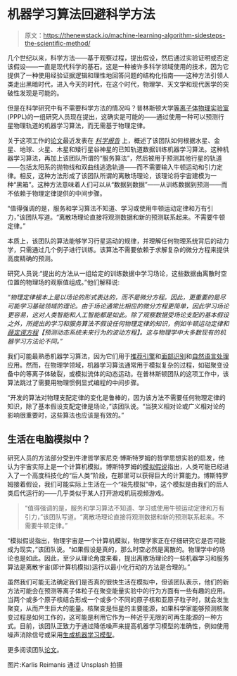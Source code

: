 # 机器学习算法回避科学方法

> 原文：<https://thenewstack.io/machine-learning-algorithm-sidesteps-the-scientific-method/>

几个世纪以来，科学方法——基于观察过程，提出假设，然后通过实验证明或否定该假设——一直是现代科学的基石。这是一种被许多科学领域使用的技术，因为它提供了一种使用经验证据逻辑和理性地回答问题的结构化指南——这种方法引领人类走出黑暗时代，进入今天的时代，在这个时代，物理学、天文学和现代医学的突破性发现是可能的。

但是在科学研究中有不需要科学方法的情况吗？普林斯顿大学[等离子体物理实验室](https://www.pppl.gov/) (PPPL)的一组研究人员现在提出，这确实是可能的——通过使用一种可以预测行星物理轨道的机器学习算法，而无需基于物理定律。

关于这项工作的[论文](https://www.nature.com/articles/s41598-020-76301-0)最近发表在 [*科学报告*](https://www.nature.com/articles/s41598-020-76301-0) 上，概述了该团队如何根据水星、金星、地球、火星、木星和矮行星谷神星的已知轨道数据训练机器学习算法。这种机器学习算法，再加上该团队所谓的“服务算法”，然后被用于预测其他行星的轨道——包括太阳系的抛物线和双曲线逃逸轨道——而不需要输入牛顿运动和引力定律。相反，这种方法形成了该团队所谓的离散场理论，该理论将宇宙建模为一种“黑箱”。这种方法意味着人们可以从“数据到数据”——从训练数据到预测——而不依赖于物理定律提供的中间步骤。

“值得强调的是，服务和学习算法不知道、学习或使用牛顿运动定律和万有引力，”该团队写道。“离散场理论直接将观测数据和新的预测联系起来。不需要牛顿定律。”

本质上，该团队的算法能够学习行星运动的规律，并理解任何物理系统背后的动力学，只需通过几个例子进行训练。该算法不需要依赖于求解复杂的微分方程来提供高度精确的预测。

研究人员说:“提出的方法从一组给定的训练数据中学习场论，这些数据由离散时空位置的物理场的观察值组成。”他们解释说:

*“物理定律根本上是以场论的形式表达的，而不是微分方程。因此，更重要的是尽可能学习基础领域的理论。由于场论通常比相应的微分方程更简单，因此学习场论更容易，这对人类智能和人工智能都是如此。除了观察数据受场论支配的基本假设之外，所提出的学习和服务算法不假设任何物理定律的知识，例如牛顿运动定律和[薛定谔方程](http://hyperphysics.phy-astr.gsu.edu/hbase/quantum/schr.html)【预测动态系统未来行为的波动方程】。这与物理学中大多数现有的机器学习方法论不同。”*

我们可能最熟悉机器学习算法，因为它们用于[推荐引擎](https://thenewstack.io/40-something-dude-asks-for-music-recommendation-redditors-point-to-the-algorithms/)和[面部识别](https://thenewstack.io/clearviews-controversial-facial-recognition-ai-automates-mass-surveillance/)和[自然语言处理](https://thenewstack.io/openais-gpt-3-makes-big-leap-forward-for-natural-language-processing/)应用。然而，在物理学领域，机器学习算法通常用于模拟复杂的过程，如磁聚变设备中的等离子体破裂，或模拟流体的动态运动。在普林斯顿团队的这项工作中，该算法跳过了需要用物理惯例显式编程的中间步骤。

“开发的算法对物理支配定律的变化是鲁棒的，因为该方法不需要任何物理定律的知识，除了基本假设支配定律是场论，”该团队说。“当狭义相对论或广义相对论的影响很重要时，这些算法也应该是有效的。”

## 生活在电脑模拟中？

研究人员的方法部分受到牛津哲学家尼克·博斯特罗姆的哲学思想实验的启发，他认为宇宙实际上是一个计算机模拟。博斯特罗姆的[模拟假说](https://www.simulation-argument.com/simulation.html)指出，人类可能已经进入了一个高度科技化的“后人类”阶段，在那里可以获得巨大的计算能力。博斯特罗姆接着假设，我们可能实际上生活在一个“祖先模拟”中，这个模拟是由我们的后人类后代运行的——几乎类似于某人打开游戏机玩视频游戏。

> “值得强调的是，服务和学习算法不知道、学习或使用牛顿运动定律和万有引力，”该团队写道。“离散场理论直接将观测数据和新的预测联系起来。不需要牛顿定律。”

“模拟假说指出，物理宇宙是一个计算机模拟，物理学家正在仔细研究它是否可能成为现实，”该团队说。“如果假设是真的，那么时空必然是离散的。物理学中的场论也是如此。因此，至少从理论角度来看，提出离散场理论的一些机器学习和服务算法是离散宇宙(即计算机模拟)运行以最小化行动的方法是合理的。”

虽然我们可能无法确定我们是否真的很快生活在模拟中，但该团队表示，他们的新方法可能会在预测等离子体粒子在聚变能量实验中的行为方面有一些有趣的应用。当两个或多个原子核结合形成一个或多个不同的原子核和亚原子粒子时，就会发生聚变，从而产生巨大的能量。核聚变是恒星的主要能源，如果科学家能够预测核聚变过程是如何工作的，这可能是利用它作为一种近乎无限的可再生能源的一种方式。目前，该团队正致力于通过降低噪声来提高机器学习模型的准确性，例如使用噪声消除信号或采用[生成机器学习模型](https://thenewstack.io/machines-learn-learn-like-humans-new-breakthrough-algorithm/)。

更多阅读团队[论文](https://www.nature.com/articles/s41598-020-76301-0)。

图片:Karlis Reimanis 通过 Unsplash 拍摄

<svg xmlns:xlink="http://www.w3.org/1999/xlink" viewBox="0 0 68 31" version="1.1"><title>Group</title> <desc>Created with Sketch.</desc></svg>